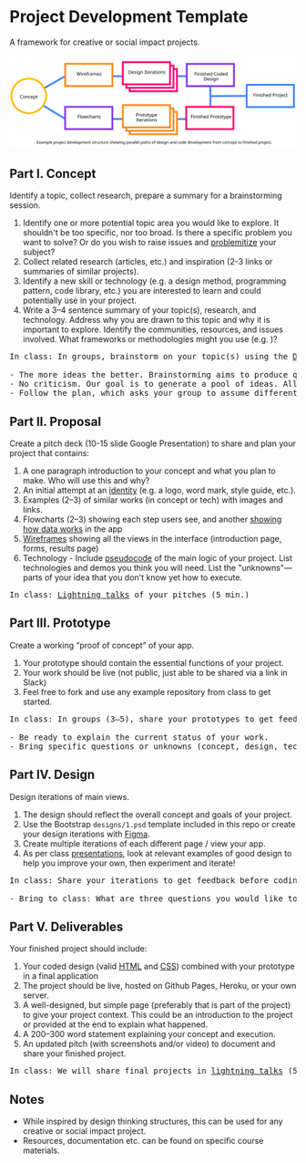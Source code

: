 # Project Development Template

A framework for creative or social impact projects.




![flowchart](materials/development-flowchart.svg)


## Part I. Concept

Identify a topic, collect research, prepare a summary for a brainstorming session.

1. Identify one or more potential topic area you would like to explore. It shouldn't be too specific, nor too broad. Is there a specific problem you want to solve? Or do you wish to raise issues and [problemitize](https://en.wikipedia.org/wiki/Problematization) your subject?
1. Collect related research (articles, etc.) and inspiration (2-3 links or summaries of similar projects).
1. Identify a new skill or technology (e.g. a design method, programming pattern, code library, etc.) you are interested to learn and could potentially use in your project.
1. Write a 3–4 sentence summary of your topic(s), research, and technology. Address why you are drawn to this topic and why it is important to explore. Identify the communities, resources, and issues involved. What frameworks or methodologies might you use (e.g. )?


<pre>
In class: In groups, brainstorm on your topic(s) using the <a href="materials/brainstorming-session-article.pdf" target="_blank">Disney Creative Strategy</a>. How might you create something that helps others discuss, think about, or help to solve the issue.

- The more ideas the better. Brainstorming aims to produce quantity, from which we select quality ideas.
- No criticism. Our goal is to generate a pool of ideas. All ideas are welcome.
- Follow the plan, which asks your group to assume different "hats" in order to ideate on concepts, solutions, and risks.
</pre>




## Part II. Proposal

Create a pitch deck (10-15 slide Google Presentation) to share and plan your project that contains:

1. A one paragraph introduction to your concept and what you plan to make. Who will use this and why?
1. An initial attempt at an [identity](https://docs.google.com/presentation/d/1exnY8fjVsOc3bKZFESJIM2s4JKxhqg_oASPDPokSfrE/edit?usp=sharing) (e.g. a logo, word mark, style guide, etc.).
1. Examples (2–3) of similar works (in concept or tech) with images and links.
1. Flowcharts (2–3) showing each step users see, and another [showing how data works](https://www.google.com/search?q=a+flowchart+that+tracks+data+through+the+app&safe=off&tbm=isch) in the app
1. [Wireframes](https://www.dreamhost.com/blog/how-to-wireframe-website/) showing all the views in the interface (introduction page, forms, results page)
1. Technology - Include [pseudocode](https://en.wikipedia.org/wiki/Pseudocode) of the main logic of your project. List technologies and demos you think you will need. List the "unknowns"—parts of your idea that you don't know yet how to execute.


<pre>
In class: <a href="https://en.wikipedia.org/wiki/Lightning_talk">Lightning talks</a> of your pitches (5 min.)
</pre>







## Part III. Prototype

Create a working “proof of concept” of your app.

1. Your prototype should contain the essential functions of your project.
1. Your work should be live (not public, just able to be shared via a link in Slack)
1. Feel free to fork and use any example repository from class to get started.

<pre>
In class: In groups (3–5), share your prototypes to get feedback:

- Be ready to explain the current status of your work.
- Bring specific questions or unknowns (concept, design, tech) you would like to discuss with your group.
</pre>





## Part IV. Design

Design iterations of main views.

1. The design should reflect the overall concept and goals of your project.
1. Use the Bootstrap `designs/1.psd` template included in this repo or create your design iterations with [Figma](https://figma.com).
1. Create multiple iterations of each different page / view your app.
1. As per class [presentations](https://docs.google.com/presentation/d/1BiIHVEQjmIb2k2vB6N3x1g_S3KSLyZq2YCniq1ONjg8/edit?usp=sharing), look at relevant examples of good design to help you improve your own, then experiment and iterate!

<pre>
In class: Share your iterations to get feedback before coding the final design.

- Bring to class: What are three questions you would like to ask each user of your potential design?
</pre>






## Part V. Deliverables

Your finished project should include:

1. Your coded design (valid [HTML](https://validator.w3.org/) and [CSS](https://jigsaw.w3.org/css-validator/)) combined with your prototype in a final application
1. The project should be live, hosted on Github Pages, Heroku, or your own server.
1. A well-designed, but simple page (preferably that is part of the project) to give your project context. This could be an introduction to the project or provided at the end to explain what happened.
1. A 200–300 word statement explaining your concept and execution.
1. An updated pitch (with screenshots and/or video) to document and share your finished project.

<pre>
In class: We will share final projects in <a href="https://en.wikipedia.org/wiki/Lightning_talk">lightning talks</a> (5 min.)
</pre>











## Notes

- While inspired by design thinking structures, this can be used for any creative or social impact project.
- Resources, documentation etc. can be found on specific course materials.
